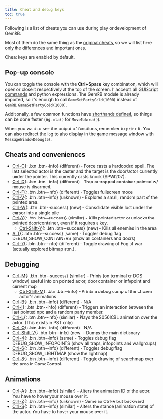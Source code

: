 ```yaml
---
title: Cheat and debug keys
toc: true
---
```


Following is a list of cheats you can use during play or development of
GemRB.

Most of them do the same thing as the [original
cheats](https://gibberlings3.github.io/iesdp/appendices/clua/bg2.htm),
so we will list here only the differences and important ones.

Cheat keys are enabled by default. 

## Pop-up console

You can toggle the console with the **Ctrl+Space** key combination, which will
open or close it respectively at the top of the screen. It accepts all
[GUIScript commands](GUIScript/Functions.md)  and python expressions. The GemRB
module is already imported, so it's enough to call `GameSetPartyGold(1000)`
instead of `GemRB.GameSetPartyGold(1000)`.

Additionally, a few common functions have [shorthands defined](https://github.com/gemrb/gemrb/blob/master/gemrb/GUIScripts/include.py),
so things can be done faster (eg. `mta()` for `MoveToArea()`).

When you want to see the output of functions, remember to `print` it. You can also redirect
the log to also display in the game message window with `MessageWindowDebug(5)`.

## Cheats and conveniences

  - [Ctrl-C](){: .btn .btn--info} (different) - Force casts a hardcoded spell. The last
    selected actor is the caster and the target is the door/actor
    currently under the pointer. This currently casts knock (SPWI207).
  - [Ctrl-D](){: .btn .btn--info} (different) - Trap or trapped container pointed w/ mouse is
    disarmed.
  - [Ctrl-F](){: .btn .btn--info} (different) - Toggles fullscreen mode
  - [Ctrl-V](){: .btn .btn--info} (unknown) - Explores a small, random part of the pointed
    area.
  - [Ctrl-W](){: .btn .btn--success} (new) - Consolidate visible loot under the cursor into a
    single pile
  - [Ctrl-Y](){: .btn .btn--success} (similar) - Kills pointed actor or unlocks the pointed
    door/container, even if it requires a key.
    - [Ctrl-Shift-Y](){: .btn .btn--success} (new) - Kills all enemies in the area
  - [ALT](){: .btn .btn--success} (same) - Toggles debug flag DEBUG\_SHOW\_CONTAINERS (show all
    containers and doors)
  - [Ctrl-7](){: .btn .btn--info} (different) - Toggle drawing of Fog of war (actually explored
    bitmap atm.).

## Debugging

  - [Ctrl-M](){: .btn .btn--success} (similar) - Prints (on terminal or DOS window) useful info
    on pointed actor, door container or infopoint and current map
    - [Ctrl-Shift-M](){: .btn .btn--info} - Prints a debug dump of the chosen actor's animations
  - [Ctrl-B](){: .btn .btn--info} (different) - N/A
  - [Ctrl-I](){: .btn .btn--info} (different) - Triggers an interaction between the last
    pointed npc and a random party member.
  - [Ctrl-L](){: .btn .btn--info} (similar) - Plays the S056ICBL animation over the actor.
    (This exists in PST only)
  - [Ctrl-O](){: .btn .btn--info} (different) - N/A
  - [Ctrl-Shift-V](){: .btn .btn--info} (new) - Dumps the main dictionary
  - [Ctrl-4](){: .btn .btn--info} (same) - Toggles debug flag DEBUG\_SHOW\_INFOPOINTS (show all
    traps, infopoints and wallgroups)
  - [Ctrl-6](){: .btn .btn--info} (different) - Toggles debug flag DEBUG\_SHOW\_LIGHTMAP (show
    the lightmap)
  - [Ctrl-8](){: .btn .btn--info} (different) - Toggle drawing of searchmap over the area in
    GameControl.

## Animations

  - [Ctrl-A](){: .btn .btn--info} (similar) - Alters the animation ID of the actor. You have to
    hover your mouse over it.
  - [Ctrl-Z](){: .btn .btn--info} (unknown) - Same as Ctrl-A but backward
  - [Ctrl-S](){: .btn .btn--info} (similar) - Alters the stance (animation state) of the actor.
    You have to hover your mouse over it.
